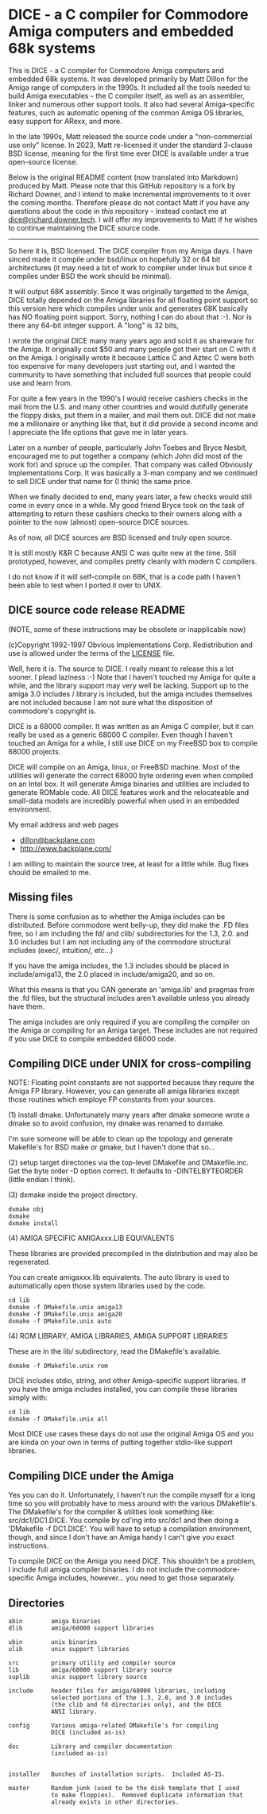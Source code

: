 DICE - a C compiler for Commodore Amiga computers and embedded 68k systems
==========================================================================

This is DICE - a C compiler for Commodore Amiga computers and embedded 68k
systems. It was developed primarily by Matt Dillon for the Amiga range of
computers in the 1990s. It included all the tools needed to build Amiga
executables - the C compiler itself, as well as an assembler, linker and
numerous other support tools. It also had several Amiga-specific features,
such as automatic opening of the common Amiga OS libraries, easy support for
ARexx, and more.

In the late 1990s, Matt released the source code under a "non-commercial use
only" license. In 2023, Matt re-licensed it under the standard 3-clause BSD
license, meaning for the first time ever DICE is available under a true
open-source license.

Below is the original README content (now translated into Markdown) produced by
Matt. Please note that this GitHub repository is a fork by Richard Downer, and
I intend to make incremental improvements to it over the coming months.
Therefore please do not contact Matt if you have any questions about the code
in *this* repository - instead contact me at [dice@richard.downer.tech](mailto:dice@richard.downer.tech).
I will offer my improvements to Matt if he wishes to continue maintaining the
DICE source code.

---

So here it is, BSD licensed.  The DICE compiler from my Amiga days.
I have sinced made it compile under bsd/linux on hopefully 32 or 64
bit architectures (it may need a bit of work to compiler under linux
but since it compiles under BSD the work should be minimal).

It will output 68K assembly.  Since it was originally targetted to
the Amiga, DICE totally depended on the Amiga libraries for all floating
point support so this version here which compiles under unix and
generates 68K basically has NO floating point support.  Sorry, nothing
I can do about that :-).  Nor is there any 64-bit integer support.
A "long" is 32 bits,

I wrote the original DICE many many years ago and sold it as shareware
for the Amiga.  It originally cost $50 and many people got their start
on C with it on the Amiga.  I originally wrote it because Lattice C
and Aztec C were both too expensive for many developers just starting
out, and I wanted the community to have something that included full
sources that people could use and learn from.

For quite a few years in the 1990's I would receive cashiers checks in
the mail from the U.S. and many other countries and would dutifully
generate the floppy disks, put them in a mailer, and mail them out.
DICE did not make me a millionaire or anything like that, but it did
provide a second income and I appreciate the life options that gave me
in later years.

Later on a number of people, particularly John Toebes and Bryce Nesbit,
encouraged me to put together a company (which John did most of the
work for) and spruce up the compiler.  That company was called
Obviously Implementations Corp.  It was basically a 3-man company
and we continued to sell DICE under that name for (I think) the same
price.

When we finally decided to end, many years later, a few checks would
still come in every once in a while.  My good friend Bryce took on the
task of attempting to return these cashiers checks to their owners
along with a pointer to the now (almost) open-source DICE sources.

As of now, all DICE sources are BSD licensed and truly open source.

It is still mostly K&R C because ANSI C was quite new at the time.  Still
prototyped, however, and compiles pretty cleanly with modern C compilers.

I do not know if it will self-compile on 68K, that is a code path I haven't
been able to test when I ported it over to UNIX.


DICE source code release README
-------------------------------

(NOTE, some of these instructions may be obsolete or inapplicable now)

(c)Copyright 1992-1997 Obvious Implementations Corp.  Redistribution and
use is allowed under the terms of the [LICENSE](LICENSE) file.

Well, here it is.  The source to DICE.  I really meant to release this a
lot sooner.  I plead laziness :-)  Note that I haven't touched my Amiga
for quite a while, and the library support may very well be lacking.
Support up to the amiga 3.0 includes / library is included, but the
amiga includes themselves are not included because I am not sure what
the disposition of commodore's copyright is.

DICE is a 68000 compiler.  It was written as an Amiga C compiler, but it
can really be used as a generic 68000 C compiler.  Even though I haven't
touched an Amiga for a while, I still use DICE on my FreeBSD box to 
compile 68000 projects.

DICE will compile on an Amiga, linux, or FreeBSD machine.  Most of the
utilities will generate the correct 68000 byte ordering even when compiled
on an Intel box.  It will generate Amiga binaries and utilities are 
included to generate ROMable code.   All DICE features work and the
relocateable and small-data models are incredibly powerful when used in
an embedded environment.

My email address and web pages

* dillon@backplane.com
* http://www.backplane.com/

I am willing to maintain the source tree, at least for a little while.
Bug fixes should be emailed to me.


Missing files
-------------

There is some confusion as to whether the Amiga includes can be 
distributed.  Before commodore went belly-up, they did make the .FD
files free, so I am including the fd/ and clib/ subdirectories for
the 1.3, 2.0. and 3.0 includes but I am not including any of the
commodore structural includes (exec/, intuition/, etc...)

If you have the amiga includes, the 1.3 includes should be placed in
include/amiga13, the 2.0 placed in include/amiga20, and so on.

What this means is that you CAN generate an 'amiga.lib' and pragmas
from the .fd files, but the structural includes aren't available unless
you already have them.

The amiga includes are only required if you are compiling the
compiler on the Amiga or compiling for an Amiga target.  These 
includes are not required if you use DICE to compile embedded 68000 code.


Compiling DICE under UNIX for cross-compiling
---------------------------------------------

NOTE: Floating point constants are not supported because they require
the Amiga FP library.  However, you can generate all amiga libraries
except those routines which employe FP constants from your sources.

(1) install dmake.  Unfortunately many years after dmake someone wrote
a dmake so to avoid confusion, my dmake was renamed to dxmake.

I'm sure someone will be able to clean up the topology and generate
Makefile's for BSD make or gmake, but I haven't done that so...

(2) setup target directories via the top-level DMakefile and DMakefile.inc.
Get the byte order -D option correct.  It defaults to -DINTELBYTEORDER
(little endian I think).

(3) dxmake inside the project directory.

    dxmake obj
    dxmake
    dxmake install

(4) AMIGA SPECIFIC AMIGAxxx.LIB EQUIVALENTS

These libraries are provided precompiled in the distribution and may
also be regenerated.

You can create amigaxxx.lib equivalents.  The auto library is used
to automatically open those system libraries used by the code.

    cd lib
    dxmake -f DMakefile.unix amiga13
    dxmake -f DMakefile.unix amiga20
    dxmake -f DMakefile.unix auto

(4) ROM LIBRARY, AMIGA LIBRARIES, AMIGA SUPPORT LIBRARIES

These are in the lib/ subdirectory, read the DMakefile's available.

    dxmake -f DMakefile.unix rom

DICE includes stdio, string, and other Amiga-specific support 
libraries.   If you have the amiga includes installed, you can compile
these libraries simply with:

    cd lib
    dxmake -f DMakefile.unix all

Most DICE use cases these days do not use the original Amiga OS and
you are kinda on your own in terms of putting together stdio-like
support libraries.


Compiling DICE under the Amiga
------------------------------

Yes you can do it.  Unfortunately, I haven't run the compile myself for
a long time so you will probably have to mess around with the various
DMakefile's.  The DMakefile's for the compiler & utilities look something
like:  src/dc1/DC1.DICE.  You compile by cd'ing into src/dc1 and then
doing a 'DMakefile -f DC1.DICE'.  You will have to setup a compilation
environment, though, and since I don't have an Amiga handy I can't give
you exact instructions.

To compile DICE on the Amiga you need DICE.  This shouldn't be a problem,
I include full amiga compiler binaries.  I do not include the
commodore-specific Amiga includes, however... you need to get those
separately.


Directories
-----------

    abin        amiga binaries
    dlib        amiga/68000 support libraries

    ubin        unix binaries
    ulib        unix support libraries

    src         primary utility and compiler source
    lib         amiga/68000 support library source
    suplib      unix support library source

    include     header files for amiga/68000 libraries, including
                selected portions of the 1.3, 2.0, and 3.0 includes
                (the clib and fd directories only), and the DICE
                ANSI library.

    config      Various amiga-related DMakefile's for compiling
                DICE (included as-is)

    doc         Library and compiler documentation
                (included as-is)


    installer   Bunches of installation scripts.  Included AS-IS.

    master      Random junk (used to be the disk template that I used
                to make floppies).  Removed duplicate information that
                already exists in other directories.
